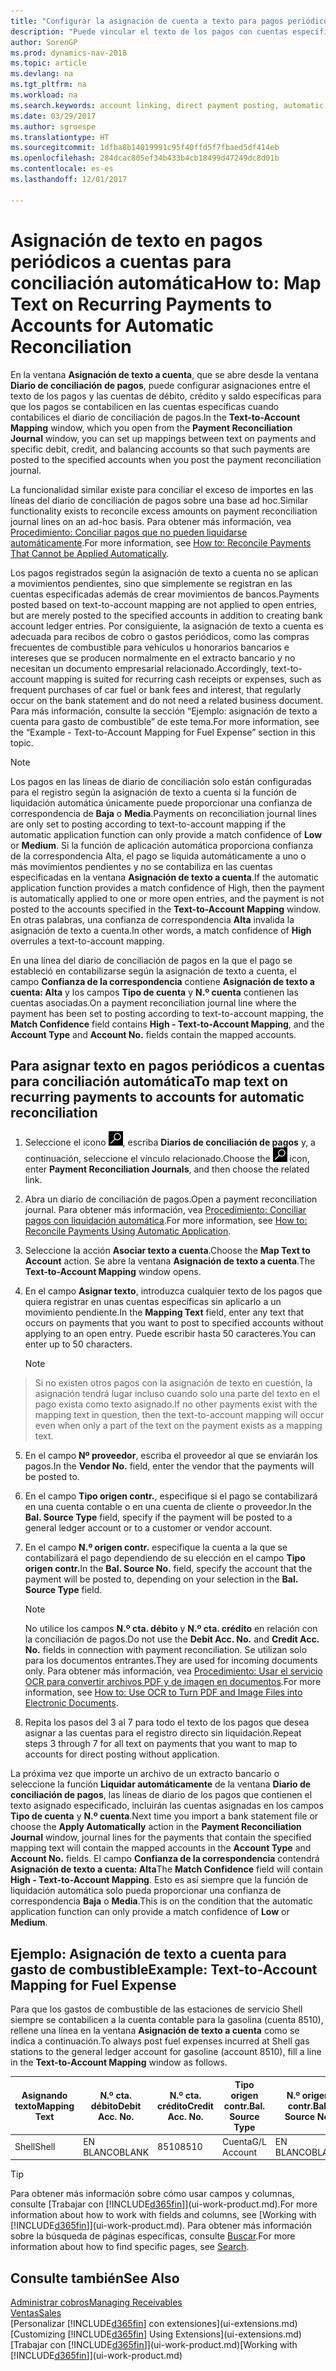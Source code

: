 ```yaml
---
title: "Configurar la asignación de cuenta a texto para pagos periódicos | Documentos de Microsoft"
description: "Puede vincular el texto de los pagos con cuentas específicas, de modo que los pagos se registren en las cuentas al registrar el diario de conciliación de pagos."
author: SorenGP
ms.prod: dynamics-nav-2018
ms.topic: article
ms.devlang: na
ms.tgt_pltfrm: na
ms.workload: na
ms.search.keywords: account linking, direct payment posting, automatic payment processing, reconcile payment, recurring expense, recurring cash receipt
ms.date: 03/29/2017
ms.author: sgroespe
ms.translationtype: HT
ms.sourcegitcommit: 1dfba8b14019991c95f40ffd5f7fbaed5df414eb
ms.openlocfilehash: 284dcac805ef34b433b4cb18499d47249dc8d01b
ms.contentlocale: es-es
ms.lasthandoff: 12/01/2017

---
```

# <a name="how-to-map-text-on-recurring-payments-to-accounts-for-automatic-reconciliation"></a><span data-ttu-id="fe6eb-103">Asignación de texto en pagos periódicos a cuentas para conciliación automática</span><span class="sxs-lookup"><span data-stu-id="fe6eb-103">How to: Map Text on Recurring Payments to Accounts for Automatic Reconciliation</span></span>
<span data-ttu-id="fe6eb-104">En la ventana **Asignación de texto a cuenta**, que se abre desde la ventana **Diario de conciliación de pagos**, puede configurar asignaciones entre el texto de los pagos y las cuentas de débito, crédito y saldo específicas para que los pagos se contabilicen en las cuentas específicas cuando contabilices el diario de conciliación de pagos.</span><span class="sxs-lookup"><span data-stu-id="fe6eb-104">In the **Text-to-Account Mapping** window, which you open from the **Payment Reconciliation Journal** window, you can set up mappings between text on payments and specific debit, credit, and balancing accounts so that such payments are posted to the specified accounts when you post the payment reconciliation journal.</span></span>

<span data-ttu-id="fe6eb-105">La funcionalidad similar existe para conciliar el exceso de importes en las líneas del diario de conciliación de pagos sobre una base ad hoc.</span><span class="sxs-lookup"><span data-stu-id="fe6eb-105">Similar functionality exists to reconcile excess amounts on payment reconciliation journal lines on an ad-hoc basis.</span></span> <span data-ttu-id="fe6eb-106">Para obtener más información, vea [Procedimiento: Conciliar pagos que no pueden liquidarse automáticamente](receivables-how-reconcile-payments-cannot-apply-auto.md).</span><span class="sxs-lookup"><span data-stu-id="fe6eb-106">For more information, see [How to: Reconcile Payments That Cannot be Applied Automatically](receivables-how-reconcile-payments-cannot-apply-auto.md).</span></span>

<span data-ttu-id="fe6eb-107">Los pagos registrados según la asignación de texto a cuenta no se aplican a movimientos pendientes, sino que simplemente se registran en las cuentas especificadas además de crear movimientos de bancos.</span><span class="sxs-lookup"><span data-stu-id="fe6eb-107">Payments posted based on text-to-account mapping are not applied to open entries, but are merely posted to the specified accounts in addition to creating bank account ledger entries.</span></span> <span data-ttu-id="fe6eb-108">Por consiguiente, la asignación de texto a cuenta es adecuada para recibos de cobro o gastos periódicos, como las compras frecuentes de combustible para vehículos u honorarios bancarios e intereses que se producen normalmente en el extracto bancario y no necesitan un documento empresarial relacionado.</span><span class="sxs-lookup"><span data-stu-id="fe6eb-108">Accordingly, text-to-account mapping is suited for recurring cash receipts or expenses, such as frequent purchases of car fuel or bank fees and interest, that regularly occur on the bank statement and do not need a related business document.</span></span> <span data-ttu-id="fe6eb-109">Para más información, consulte la sección “Ejemplo: asignación de texto a cuenta para gasto de combustible” de este tema.</span><span class="sxs-lookup"><span data-stu-id="fe6eb-109">For more information, see the “Example - Text-to-Account Mapping for Fuel Expense” section in this topic.</span></span>

> [!NOTE]  
>   <span data-ttu-id="fe6eb-110">Los pagos en las líneas de diario de conciliación solo están configuradas para el registro según la asignación de texto a cuenta si la función de liquidación automática únicamente puede proporcionar una confianza de correspondencia de **Baja** o **Media**.</span><span class="sxs-lookup"><span data-stu-id="fe6eb-110">Payments on reconciliation journal lines are only set to posting according to text-to-account mapping if the automatic application function can only provide a match confidence of **Low** or **Medium**.</span></span> <span data-ttu-id="fe6eb-111">Si la función de aplicación automática proporciona confianza de la correspondencia Alta, el pago se liquida automáticamente a uno o más movimientos pendientes y no se contabiliza en las cuentas especificadas en la ventana **Asignación de texto a cuenta**.</span><span class="sxs-lookup"><span data-stu-id="fe6eb-111">If the automatic application function provides a match confidence of High, then the payment is automatically applied to one or more open entries, and the payment is not posted to the accounts specified in the **Text-to-Account Mapping** window.</span></span> <span data-ttu-id="fe6eb-112">En otras palabras, una confianza de correspondencia **Alta** invalida la asignación de texto a cuenta.</span><span class="sxs-lookup"><span data-stu-id="fe6eb-112">In other words, a match confidence of **High** overrules a text-to-account mapping.</span></span>

<span data-ttu-id="fe6eb-113">En una línea del diario de conciliación de pagos en la que el pago se estableció en contabilizarse según la asignación de texto a cuenta, el campo **Confianza de la correspondencia** contiene **Asignación de texto a cuenta: Alta** y los campos **Tipo de cuenta** y **N.º cuenta** contienen las cuentas asociadas.</span><span class="sxs-lookup"><span data-stu-id="fe6eb-113">On a payment reconciliation journal line where the payment has been set to posting according to text-to-account mapping, the **Match Confidence** field contains **High - Text-to-Account Mapping**, and the **Account Type** and **Account No.** fields contain the mapped accounts.</span></span>

## <a name="to-map-text-on-recurring-payments-to-accounts-for-automatic-reconciliation"></a><span data-ttu-id="fe6eb-114">Para asignar texto en pagos periódicos a cuentas para conciliación automática</span><span class="sxs-lookup"><span data-stu-id="fe6eb-114">To map text on recurring payments to accounts for automatic reconciliation</span></span>
1. <span data-ttu-id="fe6eb-115">Seleccione el icono ![Buscar página o informe](media/ui-search/search_small.png "icono Buscar página o informe"), escriba **Diarios de conciliación de pagos** y, a continuación, seleccione el vínculo relacionado.</span><span class="sxs-lookup"><span data-stu-id="fe6eb-115">Choose the ![Search for Page or Report](media/ui-search/search_small.png "Search for Page or Report icon") icon, enter **Payment Reconciliation Journals**, and then choose the related link.</span></span>
2. <span data-ttu-id="fe6eb-116">Abra un diario de conciliación de pagos.</span><span class="sxs-lookup"><span data-stu-id="fe6eb-116">Open a payment reconciliation journal.</span></span> <span data-ttu-id="fe6eb-117">Para obtener más información, vea [Procedimiento: Conciliar pagos con liquidación automática](receivables-how-reconcile-payments-auto-application.md).</span><span class="sxs-lookup"><span data-stu-id="fe6eb-117">For more information, see [How to: Reconcile Payments Using Automatic Application](receivables-how-reconcile-payments-auto-application.md).</span></span>
3. <span data-ttu-id="fe6eb-118">Seleccione la acción **Asociar texto a cuenta**.</span><span class="sxs-lookup"><span data-stu-id="fe6eb-118">Choose the **Map Text to Account** action.</span></span> <span data-ttu-id="fe6eb-119">Se abre la ventana **Asignación de texto a cuenta**.</span><span class="sxs-lookup"><span data-stu-id="fe6eb-119">The **Text-to-Account Mapping** window opens.</span></span>
4. <span data-ttu-id="fe6eb-120">En el campo **Asignar texto**, introduzca cualquier texto de los pagos que quiera registrar en unas cuentas específicas sin aplicarlo a un movimiento pendiente.</span><span class="sxs-lookup"><span data-stu-id="fe6eb-120">In the **Mapping Text** field, enter any text that occurs on payments that you want to post to specified accounts without applying to an open entry.</span></span> <span data-ttu-id="fe6eb-121">Puede escribir hasta 50 caracteres.</span><span class="sxs-lookup"><span data-stu-id="fe6eb-121">You can enter up to 50 characters.</span></span>

    > [!NOTE]  
>   <span data-ttu-id="fe6eb-122">Si no existen otros pagos con la asignación de texto en cuestión, la asignación tendrá lugar incluso cuando solo una parte del texto en el pago exista como texto asignado.</span><span class="sxs-lookup"><span data-stu-id="fe6eb-122">If no other payments exist with the mapping text in question, then the text-to-account mapping will occur even when only a part of the text on the payment exists as a mapping text.</span></span>
5. <span data-ttu-id="fe6eb-123">En el campo **Nº proveedor**, escriba el proveedor al que se enviarán los pagos.</span><span class="sxs-lookup"><span data-stu-id="fe6eb-123">In the **Vendor No.** field, enter the vendor that the payments will be posted to.</span></span>
6. <span data-ttu-id="fe6eb-124">En el campo **Tipo origen contr.**, especifique si el pago se contabilizará en una cuenta contable o en una cuenta de cliente o proveedor.</span><span class="sxs-lookup"><span data-stu-id="fe6eb-124">In the **Bal. Source Type** field, specify if the payment will be posted to a general ledger account or to a customer or vendor account.</span></span>
7. <span data-ttu-id="fe6eb-125">En el campo **N.º origen contr.** especifique la cuenta a la que se contabilizará el pago dependiendo de su elección en el campo **Tipo origen contr.**</span><span class="sxs-lookup"><span data-stu-id="fe6eb-125">In the **Bal. Source No.** field, specify the account that the payment will be posted to, depending on your selection in the **Bal. Source Type** field.</span></span>

    > [!NOTE]
    > <span data-ttu-id="fe6eb-126">No utilice los campos **N.º cta. débito** y **N.º cta. crédito** en relación con la conciliación de pagos.</span><span class="sxs-lookup"><span data-stu-id="fe6eb-126">Do not use the **Debit Acc. No.** and **Credit Acc. No.** fields in connection with payment reconciliation.</span></span> <span data-ttu-id="fe6eb-127">Se utilizan solo para los documentos entrantes.</span><span class="sxs-lookup"><span data-stu-id="fe6eb-127">They are used for incoming documents only.</span></span> <span data-ttu-id="fe6eb-128">Para obtener más información, vea [Procedimiento: Usar el servicio OCR para convertir archivos PDF y de imagen en documentos](across-how-use-ocr-pdf-images-files.md).</span><span class="sxs-lookup"><span data-stu-id="fe6eb-128">For more information, see [How to: Use OCR to Turn PDF and Image Files into Electronic Documents](across-how-use-ocr-pdf-images-files.md).</span></span>

8. <span data-ttu-id="fe6eb-129">Repita los pasos del 3 al 7 para todo el texto de los pagos que desea asignar a las cuentas para el registro directo sin liquidación.</span><span class="sxs-lookup"><span data-stu-id="fe6eb-129">Repeat steps 3 through 7 for all text on payments that you want to map to accounts for direct posting without application.</span></span>

<span data-ttu-id="fe6eb-130">La próxima vez que importe un archivo de un extracto bancario o seleccione la función **Liquidar automáticamente** de la ventana **Diario de conciliación de pagos**, las líneas de diario de los pagos que contienen el texto asignado especificado, incluirán las cuentas asignadas en los campos **Tipo de cuenta** y **N.º cuenta**.</span><span class="sxs-lookup"><span data-stu-id="fe6eb-130">Next time you import a bank statement file or choose the **Apply Automatically** action in the **Payment Reconciliation Journal** window, journal lines for the payments that contain the specified mapping text will contain the mapped accounts in the **Account Type** and **Account No.** fields.</span></span> <span data-ttu-id="fe6eb-131">El campo **Confianza de la correspondencia** contendrá **Asignación de texto a cuenta: Alta**</span><span class="sxs-lookup"><span data-stu-id="fe6eb-131">The **Match Confidence** field will contain **High - Text-to-Account Mapping**.</span></span> <span data-ttu-id="fe6eb-132">Esto es así siempre que la función de liquidación automática solo pueda proporcionar una confianza de correspondencia **Baja** o **Media**.</span><span class="sxs-lookup"><span data-stu-id="fe6eb-132">This is on the condition that the automatic application function can only provide a match confidence of **Low** or **Medium**.</span></span>

## <a name="example-text-to-account-mapping-for-fuel-expense"></a><span data-ttu-id="fe6eb-133">Ejemplo: Asignación de texto a cuenta para gasto de combustible</span><span class="sxs-lookup"><span data-stu-id="fe6eb-133">Example: Text-to-Account Mapping for Fuel Expense</span></span>
<span data-ttu-id="fe6eb-134">Para que los gastos de combustible de las estaciones de servicio Shell siempre se contabilicen a la cuenta contable para la gasolina (cuenta 8510), rellene una línea en la ventana **Asignación de texto a cuenta** como se indica a continuación.</span><span class="sxs-lookup"><span data-stu-id="fe6eb-134">To always post fuel expenses incurred at Shell gas stations to the general ledger account for gasoline (account 8510), fill a line in the **Text-to-Account Mapping** window as follows.</span></span>

| <span data-ttu-id="fe6eb-135">Asignando texto</span><span class="sxs-lookup"><span data-stu-id="fe6eb-135">Mapping Text</span></span> | <span data-ttu-id="fe6eb-136">N.º cta. débito</span><span class="sxs-lookup"><span data-stu-id="fe6eb-136">Debit Acc. No.</span></span> | <span data-ttu-id="fe6eb-137">N.º cta. crédito</span><span class="sxs-lookup"><span data-stu-id="fe6eb-137">Credit Acc. No.</span></span> | <span data-ttu-id="fe6eb-138">Tipo origen contr.</span><span class="sxs-lookup"><span data-stu-id="fe6eb-138">Bal. Source Type</span></span> | <span data-ttu-id="fe6eb-139">N.º origen contr.</span><span class="sxs-lookup"><span data-stu-id="fe6eb-139">Bal. Source No.</span></span> |
| --- | --- | --- | --- | --- |
| <span data-ttu-id="fe6eb-140">Shell</span><span class="sxs-lookup"><span data-stu-id="fe6eb-140">Shell</span></span> |<span data-ttu-id="fe6eb-141">EN BLANCO</span><span class="sxs-lookup"><span data-stu-id="fe6eb-141">BLANK</span></span> |<span data-ttu-id="fe6eb-142">8510</span><span class="sxs-lookup"><span data-stu-id="fe6eb-142">8510</span></span> |<span data-ttu-id="fe6eb-143">Cuenta</span><span class="sxs-lookup"><span data-stu-id="fe6eb-143">G/L Account</span></span> |<span data-ttu-id="fe6eb-144">EN BLANCO</span><span class="sxs-lookup"><span data-stu-id="fe6eb-144">BLANK</span></span> |

> [!TIP]  
>   <span data-ttu-id="fe6eb-145">Para obtener más información sobre cómo usar campos y columnas, consulte [Trabajar con [!INCLUDE[d365fin](includes/d365fin_long_md.md)]](ui-work-product.md).</span><span class="sxs-lookup"><span data-stu-id="fe6eb-145">For more information about how to work with fields and columns, see [Working with [!INCLUDE[d365fin](includes/d365fin_long_md.md)]](ui-work-product.md).</span></span> <span data-ttu-id="fe6eb-146">Para obtener más información sobre la búsqueda de páginas específicas, consulte [Buscar](ui-search.md).</span><span class="sxs-lookup"><span data-stu-id="fe6eb-146">For more information about how to find specific pages, see [Search](ui-search.md).</span></span>

## <a name="see-also"></a><span data-ttu-id="fe6eb-147">Consulte también</span><span class="sxs-lookup"><span data-stu-id="fe6eb-147">See Also</span></span>
[<span data-ttu-id="fe6eb-148">Administrar cobros</span><span class="sxs-lookup"><span data-stu-id="fe6eb-148">Managing Receivables</span></span>](receivables-manage-receivables.md)  
[<span data-ttu-id="fe6eb-149">Ventas</span><span class="sxs-lookup"><span data-stu-id="fe6eb-149">Sales</span></span>](sales-manage-sales.md)  
<span data-ttu-id="fe6eb-150">[Personalizar [!INCLUDE[d365fin](includes/d365fin_md.md)] con extensiones](ui-extensions.md)</span><span class="sxs-lookup"><span data-stu-id="fe6eb-150">[Customizing [!INCLUDE[d365fin](includes/d365fin_md.md)] Using Extensions](ui-extensions.md)</span></span>  
<span data-ttu-id="fe6eb-151">[Trabajar con [!INCLUDE[d365fin](includes/d365fin_md.md)]](ui-work-product.md)</span><span class="sxs-lookup"><span data-stu-id="fe6eb-151">[Working with [!INCLUDE[d365fin](includes/d365fin_md.md)]](ui-work-product.md)</span></span>

